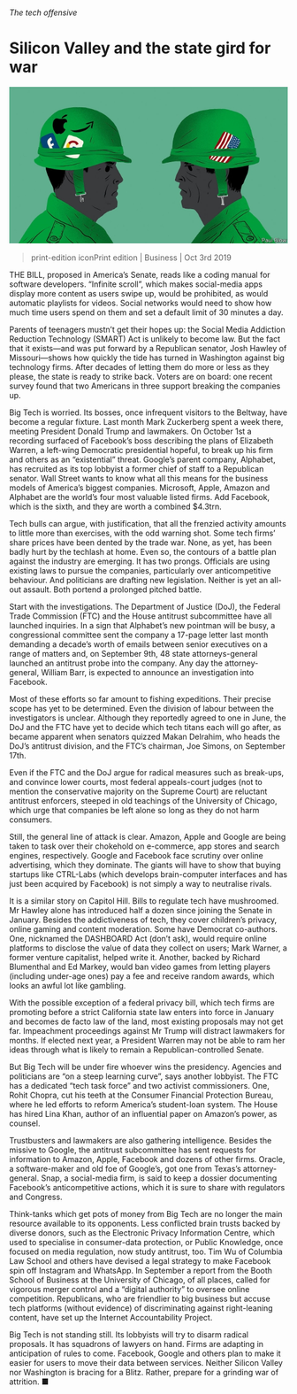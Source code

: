 ###### The tech offensive

# Silicon Valley and the state gird for war 

![image](images/20191005_WBD002_1.jpg) 

> print-edition iconPrint edition | Business | Oct 3rd 2019 

THE BILL, proposed in America’s Senate, reads like a coding manual for software developers. “Infinite scroll”, which makes social-media apps display more content as users swipe up, would be prohibited, as would automatic playlists for videos. Social networks would need to show how much time users spend on them and set a default limit of 30 minutes a day. 

Parents of teenagers mustn’t get their hopes up: the Social Media Addiction Reduction Technology (SMART) Act is unlikely to become law. But the fact that it exists—and was put forward by a Republican senator, Josh Hawley of Missouri—shows how quickly the tide has turned in Washington against big technology firms. After decades of letting them do more or less as they please, the state is ready to strike back. Voters are on board: one recent survey found that two Americans in three support breaking the companies up. 

Big Tech is worried. Its bosses, once infrequent visitors to the Beltway, have become a regular fixture. Last month Mark Zuckerberg spent a week there, meeting President Donald Trump and lawmakers. On October 1st a recording surfaced of Facebook’s boss describing the plans of Elizabeth Warren, a left-wing Democratic presidential hopeful, to break up his firm and others as an “existential” threat. Google’s parent company, Alphabet, has recruited as its top lobbyist a former chief of staff to a Republican senator. Wall Street wants to know what all this means for the business models of America’s biggest companies. Microsoft, Apple, Amazon and Alphabet are the world’s four most valuable listed firms. Add Facebook, which is the sixth, and they are worth a combined $4.3trn. 

Tech bulls can argue, with justification, that all the frenzied activity amounts to little more than exercises, with the odd warning shot. Some tech firms’ share prices have been dented by the trade war. None, as yet, has been badly hurt by the techlash at home. Even so, the contours of a battle plan against the industry are emerging. It has two prongs. Officials are using existing laws to pursue the companies, particularly over anticompetitive behaviour. And politicians are drafting new legislation. Neither is yet an all-out assault. Both portend a prolonged pitched battle. 

Start with the investigations. The Department of Justice (DoJ), the Federal Trade Commission (FTC) and the House antitrust subcommittee have all launched inquiries. In a sign that Alphabet’s new pointman will be busy, a congressional committee sent the company a 17-page letter last month demanding a decade’s worth of emails between senior executives on a range of matters and, on September 9th, 48 state attorneys-general launched an antitrust probe into the company. Any day the attorney-general, William Barr, is expected to announce an investigation into Facebook. 

Most of these efforts so far amount to fishing expeditions. Their precise scope has yet to be determined. Even the division of labour between the investigators is unclear. Although they reportedly agreed to one in June, the DoJ and the FTC have yet to decide which tech titans each will go after, as became apparent when senators quizzed Makan Delrahim, who heads the DoJ’s antitrust division, and the FTC’s chairman, Joe Simons, on September 17th. 

Even if the FTC and the DoJ argue for radical measures such as break-ups, and convince lower courts, most federal appeals-court judges (not to mention the conservative majority on the Supreme Court) are reluctant antitrust enforcers, steeped in old teachings of the University of Chicago, which urge that companies be left alone so long as they do not harm consumers. 

Still, the general line of attack is clear. Amazon, Apple and Google are being taken to task over their chokehold on e-commerce, app stores and search engines, respectively. Google and Facebook face scrutiny over online advertising, which they dominate. The giants will have to show that buying startups like CTRL-Labs (which develops brain-computer interfaces and has just been acquired by Facebook) is not simply a way to neutralise rivals. 

It is a similar story on Capitol Hill. Bills to regulate tech have mushroomed. Mr Hawley alone has introduced half a dozen since joining the Senate in January. Besides the addictiveness of tech, they cover children’s privacy, online gaming and content moderation. Some have Democrat co-authors. One, nicknamed the DASHBOARD Act (don’t ask), would require online platforms to disclose the value of data they collect on users; Mark Warner, a former venture capitalist, helped write it. Another, backed by Richard Blumenthal and Ed Markey, would ban video games from letting players (including under-age ones) pay a fee and receive random awards, which looks an awful lot like gambling. 

With the possible exception of a federal privacy bill, which tech firms are promoting before a strict California state law enters into force in January and becomes de facto law of the land, most existing proposals may not get far. Impeachment proceedings against Mr Trump will distract lawmakers for months. If elected next year, a President Warren may not be able to ram her ideas through what is likely to remain a Republican-controlled Senate. 

But Big Tech will be under fire whoever wins the presidency. Agencies and politicians are “on a steep learning curve”, says another lobbyist. The FTC has a dedicated “tech task force” and two activist commissioners. One, Rohit Chopra, cut his teeth at the Consumer Financial Protection Bureau, where he led efforts to reform America’s student-loan system. The House has hired Lina Khan, author of an influential paper on Amazon’s power, as counsel. 

Trustbusters and lawmakers are also gathering intelligence. Besides the missive to Google, the antitrust subcommittee has sent requests for information to Amazon, Apple, Facebook and dozens of other firms. Oracle, a software-maker and old foe of Google’s, got one from Texas’s attorney-general. Snap, a social-media firm, is said to keep a dossier documenting Facebook’s anticompetitive actions, which it is sure to share with regulators and Congress. 

Think-tanks which get pots of money from Big Tech are no longer the main resource available to its opponents. Less conflicted brain trusts backed by diverse donors, such as the Electronic Privacy Information Centre, which used to specialise in consumer-data protection, or Public Knowledge, once focused on media regulation, now study antitrust, too. Tim Wu of Columbia Law School and others have devised a legal strategy to make Facebook spin off Instagram and WhatsApp. In September a report from the Booth School of Business at the University of Chicago, of all places, called for vigorous merger control and a “digital authority” to oversee online competition. Republicans, who are friendlier to big business but accuse tech platforms (without evidence) of discriminating against right-leaning content, have set up the Internet Accountability Project. 

Big Tech is not standing still. Its lobbyists will try to disarm radical proposals. It has squadrons of lawyers on hand. Firms are adapting in anticipation of rules to come. Facebook, Google and others plan to make it easier for users to move their data between services. Neither Silicon Valley nor Washington is bracing for a Blitz. Rather, prepare for a grinding war of attrition. ■ 


